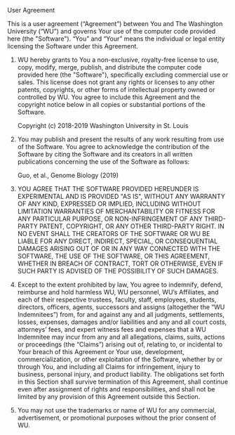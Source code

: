 User Agreement

This is a user agreement (“Agreement”) between You and The Washington University (“WU”) and governs Your use of the computer code provided here (the "Software").  “You” and “Your” means the individual or legal entity licensing the Software under this Agreement.

1.	WU hereby grants to You a non-exclusive, royalty-free license to use, copy, modify, merge, publish, and distribute the computer code provided here (the "Software"), specifically excluding commercial use or sales.  This license does not grant any rights or licenses to any other patents, copyrights, or other forms of intellectual property owned or controlled by WU. You agree to include this Agreement and the copyright notice below in all copies or substantial portions of the Software. 

	Copyright (c) 2018-2019 Washington University in St. Louis 

2.	You may publish and present the results of any work resulting from use of the Software. You agree to acknowledge the contribution of the Software by citing the Software and its creators in all written publications concerning the use of the Software as follows:

	Guo, et al., Genome Biology (2019)

3.	YOU AGREE THAT THE SOFTWARE PROVIDED HEREUNDER IS EXPERIMENTAL AND IS PROVIDED "AS IS", WITHOUT ANY WARRANTY OF ANY KIND, EXPRESSED OR IMPLIED, INCLUDING WITHOUT LIMITATION WARRANTIES OF MERCHANTABILITY OR FITNESS FOR ANY PARTICULAR PURPOSE, OR NON-INFRINGEMENT OF ANY THIRD-PARTY PATENT, COPYRIGHT, OR ANY OTHER THIRD-PARTY RIGHT. IN NO EVENT SHALL THE CREATORS OF THE SOFTWARE OR WU BE LIABLE FOR ANY DIRECT, INDIRECT, SPECIAL, OR CONSEQUENTIAL DAMAGES ARISING OUT OF OR IN ANY WAY CONNECTED WITH THE SOFTWARE, THE USE OF THE SOFTWARE, OR THIS AGREEMENT, WHETHER IN BREACH OF CONTRACT, TORT OR OTHERWISE, EVEN IF SUCH PARTY IS ADVISED OF THE POSSIBILITY OF SUCH DAMAGES.

4.	Except to the extent prohibited by law, You agree to indemnify, defend, reimburse and hold harmless WU, WU personnel, WU’s Affiliates, and each of their respective trustees, faculty, staff, employees, students, directors, officers, agents, successors and assigns (altogether the “WU Indemnitees”) from, for and against any and all judgments, settlements, losses, expenses, damages and/or liabilities and any and all court costs, attorneys’ fees, and expert witness fees and expenses that a WU Indemnitee may incur from any and all allegations, claims, suits, actions or proceedings (the “Claims”) arising out of, relating to, or incidental to Your breach of this Agreement or Your use, development, commercialization, or other exploitation of the Software, whether by or through You, and including all Claims for infringement, injury to business, personal injury, and product liability.  The obligations set forth in this Section shall survive termination of this Agreement, shall continue even after assignment of rights and responsibilities, and shall not be limited by any provision of this Agreement outside this Section.

5.	You may not use the trademarks or name of WU for any commercial, advertisement, or promotional purposes without the prior consent of WU. 

